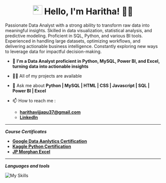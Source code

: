 
<h1 align="center">
  <img src="https://media.giphy.com/media/hvRJCLFzcasrR4ia7z/giphy.gif" width="30px">
  Hello, I'm Haritha! 👩‍💻
</h1>

<p>Passionate Data Analyst with a strong ability to transform raw data into meaningful insights. Skilled in data visualization, statistical analysis, and predictive modeling. Proficient in SQL, Python, and various BI tools. Experienced in handling large datasets, optimizing workflows, and delivering actionable business intelligence. Constantly exploring new ways to leverage data for impactful decision-making.</p>

<div align="left" vertical-align="center">
  
  
  - 🌱 **I'm a Data Analyst proficient in Python, MySQL, Power BI, and Excel, turning data into actionable insights** 

  - 👨‍💻 All of my projects are available 
  - 💬 Ask me about **Python | MySQL | HTML | CSS | Javascript | SQL | Power BI | Excel**

  - 📫 How to reach me :
      - **[harithavijjapu37@gmail.com](mailto:harithavijjapu37@gmail.com)**
      - **[LinkedIn](https://www.linkedin.com/in/haritha-vijjapu/)**

   
</div>

---

<i>**Course Certificates**</i>
- **[Google Data Aanlytics Certification](https://www.coursera.org/account/accomplishments/verify/J38VXKS8E4KN)**
-  **[Kaggle Python Certification](https://www.kaggle.com/learn/certification/harithapentapati/python)**
-  **[JP Morghan Excel ](https://shorturl.at/f2J5V)**



---

<i>**Languages and tools**</i>

![My Skills](https://skillicons.dev/icons?i=html,css,js,github,vscode,mysql,git)



